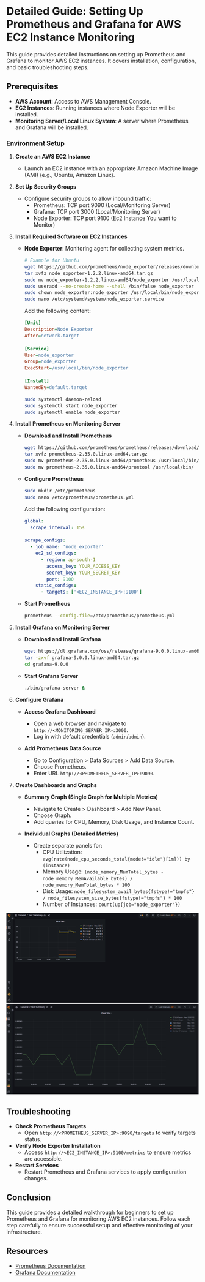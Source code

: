 # Detailed Guide: Setting Up Prometheus and Grafana for AWS EC2 Instance Monitoring

This guide provides detailed instructions on setting up Prometheus and Grafana to monitor AWS EC2 instances. It covers installation, configuration, and basic troubleshooting steps.

## Prerequisites

- **AWS Account**: Access to AWS Management Console.
- **EC2 Instances**: Running instances where Node Exporter will be installed.
- **Monitoring Server/Local Linux System**: A server where Prometheus and Grafana will be installed.

### Environment Setup

1. **Create an AWS EC2 Instance**
   - Launch an EC2 instance with an appropriate Amazon Machine Image (AMI) (e.g., Ubuntu, Amazon Linux).

2. **Set Up Security Groups**
   - Configure security groups to allow inbound traffic:
     - Prometheus: TCP port 9090 (Local/Monitoring Server)
     - Grafana: TCP port 3000 (Local/Monitoring Server)
     - Node Exporter: TCP port 9100 (Ec2 Instance You want to Monitor)

3. **Install Required Software on EC2 Instances**
   - **Node Exporter**: Monitoring agent for collecting system metrics.
     ```bash
     # Example for Ubuntu
     wget https://github.com/prometheus/node_exporter/releases/download/v1.2.2/node_exporter-1.2.2.linux-amd64.tar.gz
     tar xvfz node_exporter-1.2.2.linux-amd64.tar.gz
     sudo mv node_exporter-1.2.2.linux-amd64/node_exporter /usr/local/bin/
     sudo useradd --no-create-home --shell /bin/false node_exporter
     sudo chown node_exporter:node_exporter /usr/local/bin/node_exporter
     sudo nano /etc/systemd/system/node_exporter.service
     ```
     Add the following content:
     ```ini
     [Unit]
     Description=Node Exporter
     After=network.target

     [Service]
     User=node_exporter
     Group=node_exporter
     ExecStart=/usr/local/bin/node_exporter

     [Install]
     WantedBy=default.target
     ```
     ```bash
     sudo systemctl daemon-reload
     sudo systemctl start node_exporter
     sudo systemctl enable node_exporter
     ```

4. **Install Prometheus on Monitoring Server**

   - **Download and Install Prometheus**
     ```bash
     wget https://github.com/prometheus/prometheus/releases/download/v2.35.0/prometheus-2.35.0.linux-amd64.tar.gz
     tar xvfz prometheus-2.35.0.linux-amd64.tar.gz
     sudo mv prometheus-2.35.0.linux-amd64/prometheus /usr/local/bin/
     sudo mv prometheus-2.35.0.linux-amd64/promtool /usr/local/bin/
     ```

   - **Configure Prometheus**
     ```bash
     sudo mkdir /etc/prometheus
     sudo nano /etc/prometheus/prometheus.yml
     ```
     Add the following configuration:
     ```yaml
     global:
       scrape_interval: 15s

     scrape_configs:
       - job_name: 'node_exporter'
         ec2_sd_configs:
           - region: ap-south-1
             access_key: YOUR_ACCESS_KEY
             secret_key: YOUR_SECRET_KEY
             port: 9100
         static_configs:
           - targets: ['<EC2_INSTANCE_IP>:9100']
     ```

   - **Start Prometheus**
     ```bash
     prometheus --config.file=/etc/prometheus/prometheus.yml
     ```

5. **Install Grafana on Monitoring Server**

   - **Download and Install Grafana**
     ```bash
     wget https://dl.grafana.com/oss/release/grafana-9.0.0.linux-amd64.tar.gz
     tar -zxvf grafana-9.0.0.linux-amd64.tar.gz
     cd grafana-9.0.0
     ```

   - **Start Grafana Server**
     ```bash
     ./bin/grafana-server &
     ```

6. **Configure Grafana**

   - **Access Grafana Dashboard**
     - Open a web browser and navigate to `http://<MONITORING_SERVER_IP>:3000`.
     - Log in with default credentials (`admin`/`admin`).

   - **Add Prometheus Data Source**
     - Go to Configuration > Data Sources > Add Data Source.
     - Choose Prometheus.
     - Enter URL `http://<PROMETHEUS_SERVER_IP>:9090`.

7. **Create Dashboards and Graphs**

   - **Summary Graph (Single Graph for Multiple Metrics)**
     - Navigate to Create > Dashboard > Add New Panel.
     - Choose Graph.
     - Add queries for CPU, Memory, Disk Usage, and Instance Count.


   - **Individual Graphs (Detailed Metrics)**
     - Create separate panels for:
       - CPU Utilization: `avg(rate(node_cpu_seconds_total{mode!="idle"}[1m])) by (instance)`
       - Memory Usage: `(node_memory_MemTotal_bytes - node_memory_MemAvailable_bytes) / node_memory_MemTotal_bytes * 100`
       - Disk Usage: `node_filesystem_avail_bytes{fstype!="tmpfs"} / node_filesystem_size_bytes{fstype!="tmpfs"} * 100`
       - Number of Instances: `count(up{job="node_exporter"})`

![Grafana Dashboard](images/grafana_dash.png)
![Summary Graph](images/summary_graph.png)
## Troubleshooting

- **Check Prometheus Targets**
  - Open `http://<PROMETHEUS_SERVER_IP>:9090/targets` to verify targets status.
- **Verify Node Exporter Installation**
  - Access `http://<EC2_INSTANCE_IP>:9100/metrics` to ensure metrics are accessible.
- **Restart Services**
  - Restart Prometheus and Grafana services to apply configuration changes.

## Conclusion

This guide provides a detailed walkthrough for beginners to set up Prometheus and Grafana for monitoring AWS EC2 instances. Follow each step carefully to ensure successful setup and effective monitoring of your infrastructure.

## Resources

- [Prometheus Documentation](https://prometheus.io/docs/)
- [Grafana Documentation](https://grafana.com/docs/)
